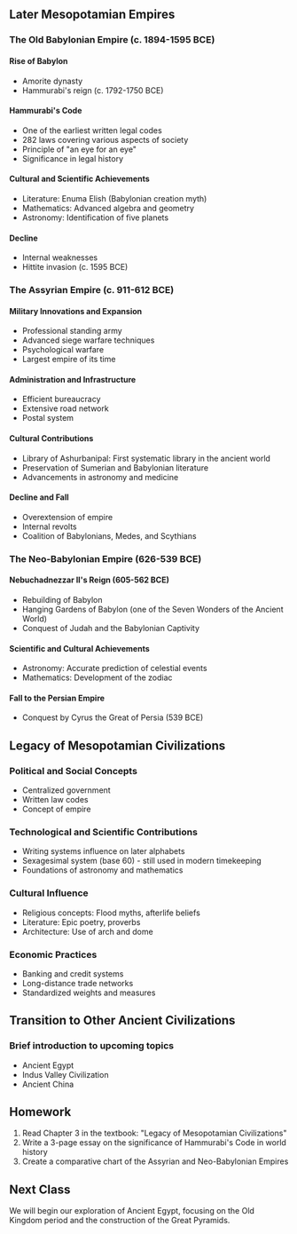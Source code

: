 
## Later Mesopotamian Empires

### The Old Babylonian Empire (c. 1894-1595 BCE)

#### Rise of Babylon
- Amorite dynasty
- Hammurabi's reign (c. 1792-1750 BCE)

#### Hammurabi's Code
- One of the earliest written legal codes
- 282 laws covering various aspects of society
- Principle of "an eye for an eye"
- Significance in legal history

#### Cultural and Scientific Achievements
- Literature: Enuma Elish (Babylonian creation myth)
- Mathematics: Advanced algebra and geometry
- Astronomy: Identification of five planets

#### Decline
- Internal weaknesses
- Hittite invasion (c. 1595 BCE)

### The Assyrian Empire (c. 911-612 BCE)

#### Military Innovations and Expansion
- Professional standing army
- Advanced siege warfare techniques
- Psychological warfare
- Largest empire of its time

#### Administration and Infrastructure
- Efficient bureaucracy
- Extensive road network
- Postal system

#### Cultural Contributions
- Library of Ashurbanipal: First systematic library in the ancient world
- Preservation of Sumerian and Babylonian literature
- Advancements in astronomy and medicine

#### Decline and Fall
- Overextension of empire
- Internal revolts
- Coalition of Babylonians, Medes, and Scythians

### The Neo-Babylonian Empire (626-539 BCE)

#### Nebuchadnezzar II's Reign (605-562 BCE)
- Rebuilding of Babylon
- Hanging Gardens of Babylon (one of the Seven Wonders of the Ancient World)
- Conquest of Judah and the Babylonian Captivity

#### Scientific and Cultural Achievements
- Astronomy: Accurate prediction of celestial events
- Mathematics: Development of the zodiac

#### Fall to the Persian Empire
- Conquest by Cyrus the Great of Persia (539 BCE)

## Legacy of Mesopotamian Civilizations

### Political and Social Concepts
- Centralized government
- Written law codes
- Concept of empire

### Technological and Scientific Contributions
- Writing systems influence on later alphabets
- Sexagesimal system (base 60) - still used in modern timekeeping
- Foundations of astronomy and mathematics

### Cultural Influence
- Religious concepts: Flood myths, afterlife beliefs
- Literature: Epic poetry, proverbs
- Architecture: Use of arch and dome

### Economic Practices
- Banking and credit systems
- Long-distance trade networks
- Standardized weights and measures

## Transition to Other Ancient Civilizations

### Brief introduction to upcoming topics
- Ancient Egypt
- Indus Valley Civilization
- Ancient China

## Homework
1. Read Chapter 3 in the textbook: "Legacy of Mesopotamian Civilizations"
2. Write a 3-page essay on the significance of Hammurabi's Code in world history
3. Create a comparative chart of the Assyrian and Neo-Babylonian Empires

## Next Class
We will begin our exploration of Ancient Egypt, focusing on the Old Kingdom period and the construction of the Great Pyramids.
